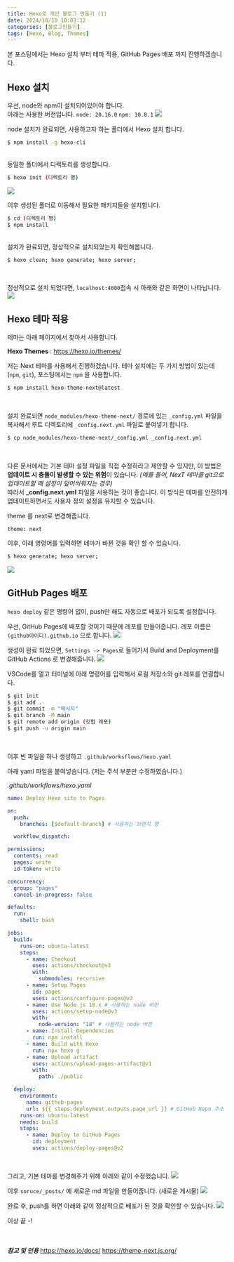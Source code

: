 ```yaml
---
title: Hexo로 개인 블로그 만들기 (1)
date: 2024/10/10 10:03:12
categories: [블로그만들기]
tags: [Hexo, Blog, Themes]
---
```


본 포스팅에서는 Hexo 설치 부터 테마 적용, GitHub Pages 배포 까지 진행하겠습니다.

## Hexo 설치

우선, node와 npm이 설치되어있어야 합니다.
<br>
아래는 사용한 버전입니다.
`node: 20.16.0` `npm: 10.8.1`
![](/images/2024-10-10/nodenpm.png)

node 설치가 완료되면, 사용하고자 하는 폴더에서 Hexo 설치 합니다.

```bash
$ npm install -g hexo-cli
```

<br>
동일한 폴더에서 디렉토리를 생성합니다.

```bash
$ hexo init (디렉토리 명)
```

![](/images/2024-10-10/hexoinit.png)
<br>

이후 생성된 폴더로 이동해서 필요한 패키지들을 설치합니다.

```bash
$ cd (디렉토리 명)
$ npm install
```

<br>
설치가 완료되면, 정상적으로 설치되었는지 확인해봅니다.

```bash
$ hexo clean; hexo generate; hexo server;
```

<br>

정상적으로 설치 되었다면, `localhost:4000`접속 시 아래와 같은 화면이 나타납니다.
![](/images/2024-10-10/firsthexo.png)
<br>

## Hexo 테마 적용

테마는 아래 페이지에서 찾아서 사용합니다.

**Hexo Themes** : https://hexo.io/themes/

저는 Next 테마를 사용해서 진행하겠습니다.
테마 설치에는 두 가지 방법이 있는데(`npm`, `git`), 포스팅에서는 `npm` 을 사용합니다.

```bash
$ npm install hexo-theme-next@latest
```

<br>

설치 완료되면 `node_modules/hexo-theme-next/` 경로에 있는 `_config.yml` 파일을 복사해서
루트 디렉토리에 `_config.next.yml` 파일로 붙여넣기 합니다.

```bash
$ cp node_modules/hexo-theme-next/_config.yml _config.next.yml
```

<br>

다른 문서에서는 기본 테마 설정 파일을 직접 수정하라고 제안할 수 있지만, 이 방법은 **업데이트 시 충돌이 발생할 수 있는 위험**이 있습니다. _(예를 들어, NexT 테마를 git으로 업데이트할 때 설정이 덮어씌워지는 경우)_ <br>
따라서 **\_config.next.yml** 파일을 사용하는 것이 좋습니다.
이 방식은 테마를 안전하게 업데이트하면서도 사용자 정의 설정을 유지할 수 있습니다.
<br>

theme 를 next로 변경해줍니다.

    theme: next

이후, 아래 명령어를 입력하면 테마가 바뀐 것을 확인 할 수 있습니다.

```bash
$ hexo generate; hexo server;
```

![](/images/2024-10-10/nexthexo.png)
<br>

## GitHub Pages 배포

`hexo deploy` 같은 명령어 없이, push만 해도 자동으로 배포가 되도록 설정합니다.

우선, GitHub Pages에 배포할 것이기 때문에 레포를 만들어줍니다.
레포 이름은 `(github아이디).github.io` 으로 합니다.
![](/images/2024-10-10/githubrepo.png)<br>

생성이 완료 되었으면, `Settings -> Pages`로 들어가서 Build and Deployment를 GitHub Actions 로 변경해줍니다.
![](/images/2024-10-10/githubaction.png)<br>

VSCode를 열고 터미널에 아래 명령어를 입력해서 로컬 저장소와 git 레포를 연결합니다.

```bash
$ git init
$ git add .
$ git commit -m "메시지"
$ git branch -M main
$ git remote add origin (깃헙 레포)
$ git push -u origin main
```

<br>

이후 빈 파일을 하나 생성하고 `.github/worksflows/hexo.yaml`

아래 yaml 파일을 붙여넣습니다. (저는 주석 부분만 수정하였습니다.)

_.github/workflows/hexo.yaml_

```yaml
name: Deploy Hexo site to Pages

on:
  push:
    branches: [$default-branch] # 사용하는 브랜치 명

  workflow_dispatch:

permissions:
  contents: read
  pages: write
  id-token: write

concurrency:
  group: "pages"
  cancel-in-progress: false

defaults:
  run:
    shell: bash

jobs:
  build:
    runs-on: ubuntu-latest
    steps:
      - name: Checkout
        uses: actions/checkout@v3
        with:
          submodules: recursive
      - name: Setup Pages
        id: pages
        uses: actions/configure-pages@v3
      - name: Use Node.js 18.x # 사용하는 node 버전
        uses: actions/setup-node@v3
        with:
          node-version: "18" # 사용하는 node 버전
      - name: Install Dependencies
        run: npm install
      - name: Build with Hexo
        run: npx hexo g
      - name: Upload artifact
        uses: actions/upload-pages-artifact@v1
        with:
          path: ./public

  deploy:
    environment:
      name: github-pages
      url: ${{ steps.deployment.outputs.page_url }} # GitHub Repo 주소
    runs-on: ubuntu-latest
    needs: build
    steps:
      - name: Deploy to GitHub Pages
        id: deployment
        uses: actions/deploy-pages@v2
```

<br>

그리고, 기본 테마를 변경해주기 위해 아래와 같이 수정했습니다.
![](/images/2024-10-10/scheme.png)<br>

이후 `soruce/_posts/` 에 새로운 md 파일을 만들어줍니다. (새로운 게시물)
![](/images/2024-10-10/firstpost.png)<br>

완료 후, push를 하면 아래와 같이 정상적으로 배포가 된 것을 확인할 수 있습니다.
![](/images/2024-10-10/workflowhexo.png)<br>

이상 끝 -!
<br>
<br>
<br>

**_참고 및 인용_**
https://hexo.io/docs/
https://theme-next.js.org/
